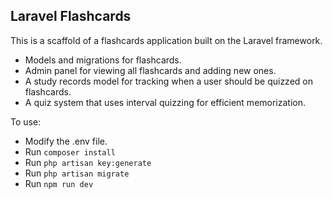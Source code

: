 ## Laravel Flashcards

This is a scaffold of a flashcards application built on the Laravel framework.  

- Models and migrations for flashcards.  
- Admin panel for viewing all flashcards and adding new ones.
- A study records model for tracking when a user should be quizzed on flashcards.
- A quiz system that uses interval quizzing for efficient memorization.

To use:
- Modify the .env file.
- Run `composer install`
- Run `php artisan key:generate`
- Run `php artisan migrate`
- Run `npm run dev`